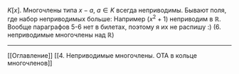 $K[x]$. 
Многочлены типа $x-a, \ a \in K$ всегда неприводимы.
Бывают поля, где набор неприводимых больше:
Например $(x^2 + 1)$ неприводим в $\mathbb{R}$. 
Вообще параграфов 5-6 нет в билетах, поэтому я их не распишу :) 
(6. неприводимые многочлены над $\mathbb{R}$)

---
[[Оглавление]]
[[4. Неприводимые многочлены. ОТА в кольце многочленов]]
